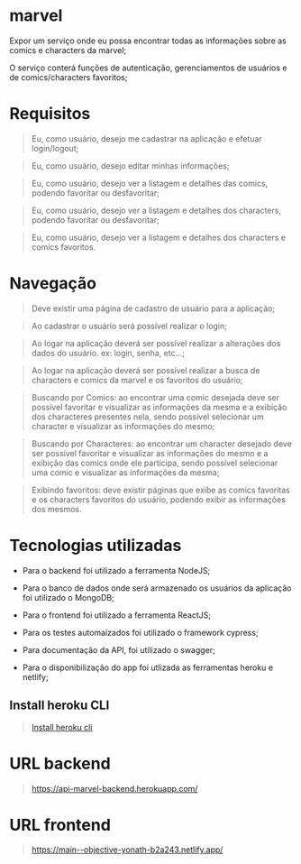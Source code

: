 # marvel
Expor um serviço onde eu possa encontrar todas as informações sobre as comics e characters da marvel;

O serviço conterá funções de autenticação, gerenciamentos de usuários e de comics/characters favoritos;



# Requisitos
> Eu, como usuário, desejo me cadastrar na aplicação e efetuar login/logout;

> Eu, como usuário, desejo editar minhas informações;

> Eu, como usuário, desejo ver a listagem e detalhes das comics, podendo favoritar ou desfavoritar;

> Eu, como usuário, desejo ver a listagem e detalhes dos characters, podendo favoritar ou desfavoritar;

> Eu, como usuário, desejo ver a listagem e detalhes dos characters e comics favoritos.


# Navegação
> Deve existir uma página de cadastro de usuário para a aplicação;

> Ao cadastrar o usuário será possível realizar o login;

> Ao logar na aplicação deverá ser possível realizar a alterações dos dados do usuário. ex: login, senha, etc...;

> Ao logar na aplicação deverá ser possível realizar a busca de characters e comics da marvel e os favoritos do usuário;

> Buscando por Comics: ao encontrar uma comic desejada deve ser possível favoritar e visualizar as informações da mesma e a exibição dos characteres presentes nela, sendo possível selecionar um character e visualizar as informações do mesmo;

> Buscando por Characteres: ao encontrar um character desejado deve ser possível favoritar e visualizar as informações do mesmo e a exibição das comics onde ele participa, sendo possível selecionar uma comic e visualizar as informações da mesma;

> Exibindo favoritos: deve existir páginas que exibe as comics favoritas e os characters favoritos do usuário, podendo exibir as informações dos mesmos.



# Tecnologias utilizadas
- Para o backend foi utilizado a ferramenta NodeJS;

- Para o banco de dados onde será armazenado os usuários da aplicação foi utilizado o MongoDB;

- Para o frontend foi utilizado a ferramenta ReactJS;

- Para os testes automaizados foi utilizado o framework cypress;

- Para documentação da API, foi utilizado o swagger;

- Para o disponibilização do app foi utlizada as ferramentas heroku e netlify;

## Install heroku CLI
> [Install heroku cli](https://devcenter.heroku.com/articles/heroku-cli "Clique aqui para ver a documentação!")


# URL backend
> https://api-marvel-backend.herokuapp.com/

# URL frontend
> https://main--objective-yonath-b2a243.netlify.app/
